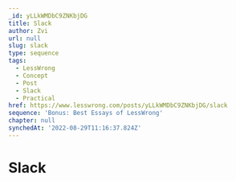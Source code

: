 ```yaml
---
_id: yLLkWMDbC9ZNKbjDG
title: Slack
author: Zvi
url: null
slug: slack
type: sequence
tags:
  - LessWrong
  - Concept
  - Post
  - Slack
  - Practical
href: https://www.lesswrong.com/posts/yLLkWMDbC9ZNKbjDG/slack
sequence: 'Bonus: Best Essays of LessWrong'
chapter: null
synchedAt: '2022-08-29T11:16:37.824Z'
---
```

# Slack


